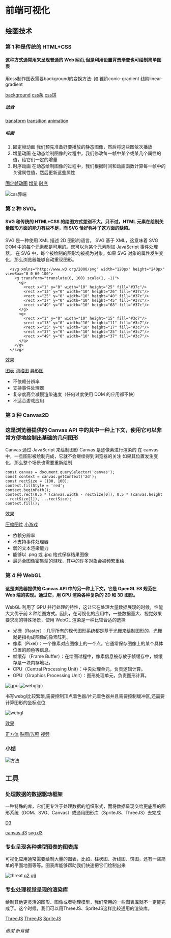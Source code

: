 <!--
 * @LastEditTime: 2021-10-22 23:57:51
 * @LastEditors: jinxiaojian
-->
# 前端可视化


## 绘图技术

### 第 1 种是传统的 HTML+CSS
#### 这种方式通常用来呈现普通的 Web 网页,但是利用设置背景渐变也可绘制简单图表
用css制作图表需要background的变换方法: 如 锥阶conic-gradient 线阶linear-gradient

[background](https://developer.mozilla.org/zh-CN/docs/Web/CSS/background)
[css条](https://jxj666.github.io/keshihua/1%20%E6%B5%8F%E8%A7%88%E5%99%A8%E4%B8%AD%E5%AE%9E%E7%8E%B0%E5%8F%AF%E8%A7%86%E5%8C%96%E7%9A%84%E5%9B%9B%E7%A7%8D%E6%96%B9%E5%BC%8F/2/index.html)
[css饼](https://jxj666.github.io/keshihua/1%20%E6%B5%8F%E8%A7%88%E5%99%A8%E4%B8%AD%E5%AE%9E%E7%8E%B0%E5%8F%AF%E8%A7%86%E5%8C%96%E7%9A%84%E5%9B%9B%E7%A7%8D%E6%96%B9%E5%BC%8F/1/index.html)

##### 动效
[transform](https://developer.mozilla.org/zh-CN/docs/Web/CSS/transform)
[transition](https://developer.mozilla.org/zh-CN/docs/Web/CSS/transition)
[animation](https://developer.mozilla.org/zh-CN/docs/Web/CSS/animation) 
##### 动画 
1. 固定帧动画 我们预先准备好要播放的静态图像，然后将这些图依次播放
2. 增量动画 在动态绘制图像的过程中，我们修改每一帧中某个或某几个属性的值，给它们一定的增量
3. 时序动画 在动态绘制图像的过程中，我们根据时间和动画函数计算每一帧中的关键属性值，然后更新这些属性

[固定帧动画](https://jxj666.github.io/keshihua/18%20%E5%A6%82%E4%BD%95%E7%94%9F%E6%88%90%E7%AE%80%E5%8D%95%E5%8A%A8%E7%94%BB/1.html)
[增量](https://jxj666.github.io/keshihua/18%20%E5%A6%82%E4%BD%95%E7%94%9F%E6%88%90%E7%AE%80%E5%8D%95%E5%8A%A8%E7%94%BB/2.html)
[时序](https://jxj666.github.io/keshihua/18%20%E5%A6%82%E4%BD%95%E7%94%9F%E6%88%90%E7%AE%80%E5%8D%95%E5%8A%A8%E7%94%BB/4/index.html)

![css弊端](./cssbd.jpg)

### 第 2 种 SVG。
#### SVG 和传统的 HTML+CSS 的绘图方式差别不大。只不过，HTML 元素在绘制矢量图形方面的能力有些不足，而 SVG 恰好弥补了这方面的缺陷。

SVG 是一种使用 XML 描述 2D 图形的语言。
SVG 基于 XML，这意味着 SVG DOM 中的每个元素都是可用的。您可以为某个元素附加 JavaScript 事件处理器。
在 SVG 中，每个被绘制的图形均被视为对象。如果 SVG 对象的属性发生变化，那么浏览器能够自动重现图形。

```
  <svg xmlns="http://www.w3.org/2000/svg" width="120px" height="240px" viewBox="0 0 60 100">
    <g transform="translate(0, 100) scale(1, -1)">
      <g>
        <rect x="1" y="0" width="10" height="25" fill="#37c"/>
        <rect x="13" y="0" width="10" height="26" fill="#37c"/>
        <rect x="25" y="0" width="10" height="40" fill="#37c"/>
        <rect x="37" y="0" width="10" height="45" fill="#37c"/>
        <rect x="49" y="0" width="10" height="68" fill="#37c"/>
      </g>
      <g>
        <rect x="1" y="0" width="10" height="15" fill="#3c7"/>
        <rect x="13" y="0" width="10" height="11" fill="#3c7"/>
        <rect x="25" y="0" width="10" height="17" fill="#3c7"/>
        <rect x="37" y="0" width="10" height="25" fill="#3c7"/>
        <rect x="49" y="0" width="10" height="37" fill="#3c7"/>
      </g>
    </g>
  </svg>
```
[效果](https://jxj666.github.io/keshihua/1%20%E6%B5%8F%E8%A7%88%E5%99%A8%E4%B8%AD%E5%AE%9E%E7%8E%B0%E5%8F%AF%E8%A7%86%E5%8C%96%E7%9A%84%E5%9B%9B%E7%A7%8D%E6%96%B9%E5%BC%8F/3/index.html)

[图表](https://jxj666.github.io/keshihua/3%20%E5%A3%B0%E6%98%8E%E5%BC%8F%E5%9B%BE%E5%BD%A2%E7%B3%BB%E7%BB%9F/1/1.html)
[网格图](https://jxj666.github.io/keshihua/3%20%E5%A3%B0%E6%98%8E%E5%BC%8F%E5%9B%BE%E5%BD%A2%E7%B3%BB%E7%BB%9F/3/1.html)
[异形图](https://jxj666.github.io/keshihua/3%20%E5%A3%B0%E6%98%8E%E5%BC%8F%E5%9B%BE%E5%BD%A2%E7%B3%BB%E7%BB%9F/4/1.html)

- 不依赖分辨率
- 支持事件处理器
- 复杂度高会减慢渲染速度（任何过度使用 DOM 的应用都不快）
- 不适合游戏应用

### 第 3 种  Canvas2D
### 这是浏览器提供的 Canvas API 中的其中一种上下文，使用它可以非常方便地绘制出基础的几何图形

Canvas 通过 JavaScript 来绘制图形
Canvas 是逐像素进行渲染的
在 canvas 中，一旦图形被绘制完成，它就不会继续得到浏览器的关注
如果其位置发生变化，那么整个场景也需要重新绘制

```
const canvas = document.querySelector('canvas');
const context = canvas.getContext('2d');
const rectSize = [100, 100];
context.fillStyle = 'red';
context.beginPath();
context.rect(0.5 * (canvas.width - rectSize[0]), 0.5 * (canvas.height - rectSize[1]), ...rectSize);
context.fill();
```

[效果](https://jxj666.github.io/keshihua/2%20%E6%8C%87%E4%BB%A4%E5%BC%8F%E7%BB%98%E5%9B%BE%E7%B3%BB%E7%BB%9F/1/index.html)


[压缩图片](https://jxj666.github.io/keshihua/2%20%E6%8C%87%E4%BB%A4%E5%BC%8F%E7%BB%98%E5%9B%BE%E7%B3%BB%E7%BB%9F/4/1.html)
[小游戏](https://jxj666.github.io/jump-game/play.html)



- 依赖分辨率
- 不支持事件处理器
- 弱的文本渲染能力
- 能够以 .png 或 .jpg 格式保存结果图像
- 最适合图像密集型的游戏，其中的许多对象会被频繁重绘



### 第 4 种  WebGL
#### 这是浏览器提供的 Canvas API 中的另一种上下文，它是 OpenGL ES 规范在 Web 端的实现。通过它，用 GPU 渲染各种复杂的 2D 和 3D 图形。
WebGL 利用了 GPU 并行处理的特性，这让它在处理大量数据展现的时候，性能大大优于前 3 种绘图方式。因此，在可视化的应用中，一些数据量大、视觉效果要求高的特殊场景，使用 WebGL 渲染是一种比较合适的选择

- 光栅（Raster）：几乎所有的现代图形系统都是基于光栅来绘制图形的，光栅就是指构成图像的像素阵列。
- 像素（Pixel）：一个像素对应图像上的一个点，它通常保存图像上的某个具体位置的颜色等信息。
- 帧缓存（Frame Buffer）：在绘图过程中，像素信息被存放于帧缓存中，帧缓存是一块内存地址。
- CPU（Central Processing Unit）：中央处理单元，负责逻辑计算。
- GPU（Graphics Processing Unit）：图形处理单元，负责图形计算。

![gpu](./gpuht.jpg)
![webglgc](./webglgc.png)

书写webgl比较繁琐,需要控制顶点着色器/片元着色器并且需要控制缓冲区,还需要计算图形的坐标点位

![webgl](./webgldm.png)

[效果](https://jxj666.github.io/keshihua/4%20GPU%E4%B8%8E%E6%B8%B2%E6%9F%93%E7%AE%A1%E7%BA%BF/1.html)

[正方体](https://jxj666.github.io/keshihua/WebGL/5/index.html)
[贴图/光照](https://jxj666.github.io/keshihua/WebGL/7/index.html)
[视频](https://jxj666.github.io/keshihua/WebGL/9/index.html)

### 小结
![方法](./ff.jpg)

## 工具

### 处理数据的数据驱动框架
一种特殊的库，它们更专注于处理数据的组织形式，而将数据呈现交给更底层的图形系统（DOM、SVG、Canvas）或通用图形库（SpriteJS、ThreeJS）去完成

[D3](https://www.d3js.org.cn/)

[canvas d3](https://jxj666.github.io/keshihua/2%20%E6%8C%87%E4%BB%A4%E5%BC%8F%E7%BB%98%E5%9B%BE%E7%B3%BB%E7%BB%9F/3/index.html)
[svg d3](https://jxj666.github.io/keshihua/3%20%E5%A3%B0%E6%98%8E%E5%BC%8F%E5%9B%BE%E5%BD%A2%E7%B3%BB%E7%BB%9F/2/index.html)

### 专业呈现各种类型图表的图表库
可视化应用通常需要绘制大量的图表，比如，柱状图、折线图、饼图，还有一些简单的平面地图等等。图表库能够帮助我们快速把它们绘制出来

![threat](./threat.png)
[g2](https://antv-g2.gitee.io/zh/examples/gallery)
[g6](https://g6.antv.vision/zh/examples/gallery)

### 专业处理视觉呈现的渲染库
绘制其他更灵活的图形、图像或者物理模型，我们常用的一些图表库就不一定能完成了。这个时候，我们可以用ThreeJS、SpriteJS这样比较通用的渲染库。

[ThreeJS](https://threejs.org/)
[ThreeJS](http://jxjweb.top/2019/12/25/)
[SpriteJS](https://jxj666.github.io/keshihua/27%20%E6%A1%88%E4%BE%8B%EF%BC%9A%E5%A6%82%E4%BD%95%E5%AE%9E%E7%8E%B0%E7%AE%80%E5%8D%95%E7%9A%843D%E5%8F%AF%E8%A7%86%E5%8C%96%E5%9B%BE%E8%A1%A8/1/index.html)


###### 谢谢 靳肖健

